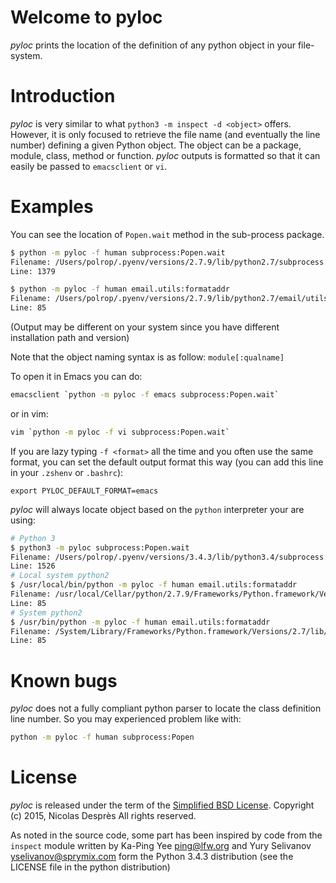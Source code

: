 # Welcome to pyloc

_pyloc_ prints the location of the definition of any python object in
your file-system.

# Introduction

_pyloc_ is very similar to what `python3 -m inspect -d <object>`
offers. However, it is only focused to retrieve the file name (and
eventually the line number) defining a given Python object. The object
can be a package, module, class, method or function. _pyloc_ outputs
is formatted so that it can easily be passed to `emacsclient` or `vi`.

# Examples

You can see the location of `Popen.wait` method in the sub-process package.

```sh
$ python -m pyloc -f human subprocess:Popen.wait
Filename: /Users/polrop/.pyenv/versions/2.7.9/lib/python2.7/subprocess.py
Line: 1379

$ python -m pyloc -f human email.utils:formataddr
Filename: /Users/polrop/.pyenv/versions/2.7.9/lib/python2.7/email/utils.py
Line: 85
```

(Output may be different on your system since you have different
installation path and version)

Note that the object naming syntax is as follow: `module[:qualname]`

To open it in Emacs you can do:

```sh
emacsclient `python -m pyloc -f emacs subprocess:Popen.wait`
```

or in vim:

```sh
vim `python -m pyloc -f vi subprocess:Popen.wait`
```

If you are lazy typing `-f <format>` all the time and you often use
the same format, you can set the default output format this way (you
can add this line in your `.zshenv` or `.bashrc`):

```
export PYLOC_DEFAULT_FORMAT=emacs
```

_pyloc_ will always locate object based on the `python` interpreter
your are using:

```sh
# Python 3
$ python3 -m pyloc subprocess:Popen.wait
Filename: /Users/polrop/.pyenv/versions/3.4.3/lib/python3.4/subprocess.py
Line: 1526
# Local system python2
$ /usr/local/bin/python -m pyloc -f human email.utils:formataddr
Filename: /usr/local/Cellar/python/2.7.9/Frameworks/Python.framework/Versions/2.7/lib/python2.7/email/utils.py
Line: 85
# System python2
$ /usr/bin/python -m pyloc -f human email.utils:formataddr
Filename: /System/Library/Frameworks/Python.framework/Versions/2.7/lib/python2.7/email/utils.py
Line: 85
```

# Known bugs

_pyloc_ does not a fully compliant python parser to locate the class
definition line number. So you may experienced problem like with:

```sh
python -m pyloc -f human subprocess:Popen
```

# License

_pyloc_ is released under the term of the
[Simplified BSD License](http://choosealicense.com/licenses/bsd-2-clause).
Copyright (c) 2015, Nicolas Desprès
All rights reserved.

As noted in the source code, some part has been inspired by code from
the `inspect` module written by Ka-Ping Yee <ping@lfw.org> and
Yury Selivanov <yselivanov@sprymix.com> form the Python 3.4.3
distribution (see the LICENSE file in the python distribution)
